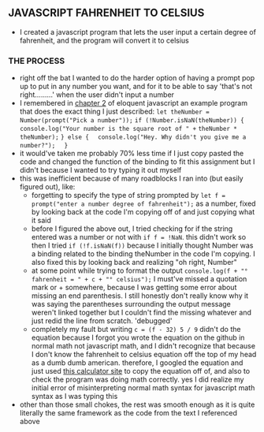 ## JAVASCRIPT FAHRENHEIT TO CELSIUS
- I created a javascript program that lets the user input a certain degree of fahrenheit, and the program will convert it to celsius
### THE PROCESS
- right off the bat I wanted to do the harder option of having a prompt pop up to put in any number you want, and for it to be able to say 'that's not right.........' when the user didn't input a number
- I remembered in [chapter 2](https://eloquentjavascript.net/02_program_structure.html) of eloquent javascript an example program that does the exact thing I just described:
`let theNumber = Number(prompt("Pick a number"));`
`if (!Number.isNaN(theNumber)) {`
`  console.log("Your number is the square root of " +`
              `theNumber * theNumber);`
`} else {`
`  console.log("Hey. Why didn't you give me a number?");`
`  }`
- it would've taken me probably 70% less time if I just copy pasted the code and changed the function of the binding to fit this assignment but I didn't because I wanted to try typing it out myself
- this was inefficient because of many roadblocks I ran into (but easily figured out), like:
	- forgetting to specify the type of string prompted by `let f = prompt("enter a number degree of fahrenheit");` as a number, fixed by looking back at the code I'm copying off of and just copying what it said
	- before I figured the above out, I tried checking for if the string entered was a number or not with `if f = !NaN`. this didn't work so then I tried `if (!f.isNaN(f))` because I initially thought Number was a binding related to the binding theNumber in the code I'm copying. I also fixed this by looking back and realizing "oh right, Number"
	- at some point while trying to format the output `console.log(f + "° fahrenheit = " + c + "° celsius");` I must've missed a quotation mark or + somewhere, because I was getting some error about missing an end parenthesis. I still honestly don't really know why it was saying the parentheses surrounding the output message weren't linked together but I couldn't find the missing whatever and just redid the line from scratch. 'debugged'
	- completely my fault but writing `c = (f - 32) 5 / 9` didn't do the equation because I forgot you wrote the equation on the github in normal math not javascript math, and I didn't recognize that because I don't know the fahrenheit to celsius equation off the top of my head as a dumb dumb american. therefore, I googled the equation and just used [this calculator site](https://www.calculatorsoup.com/calculators/conversions/fahrenheit-to-celsius.php) to copy the equation off of, and also to check the program was doing math correctly. yes I did realize my initial error of misinterpreting normal math syntax for javascript math syntax as I was typing this
- other than those small chokes, the rest was smooth enough as it is quite literally the same framework as the code from the text I referenced above